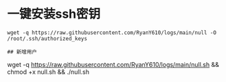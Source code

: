 # 一键安装ssh密钥
```
wget -q https://raw.githubusercontent.com/RyanY610/logs/main/null -O /root/.ssh/authorized_keys

## 新增用户
```
wget -q https://raw.githubusercontent.com/RyanY610/logs/main/null.sh && chmod +x null.sh && ./null.sh
